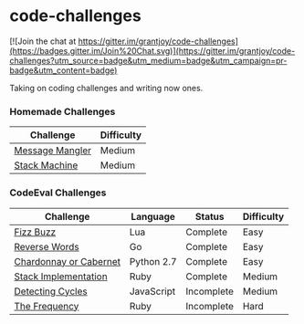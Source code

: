 # code-challenges

[![Join the chat at https://gitter.im/grantjoy/code-challenges](https://badges.gitter.im/Join%20Chat.svg)](https://gitter.im/grantjoy/code-challenges?utm_source=badge&utm_medium=badge&utm_campaign=pr-badge&utm_content=badge)

Taking on coding challenges and writing now ones.

### Homemade Challenges

Challenge | Difficulty
----------|-----------
[Message Mangler](https://github.com/grantjoy/code-challenges/tree/master/message_mangler) | Medium
[Stack Machine](https://github.com/grantjoy/code-challenges/tree/master/stack_machine) | Medium

### CodeEval Challenges

Challenge | Language | Status | Difficulty
----------|----------|--------|------------|
[Fizz Buzz](https://www.codeeval.com/open_challenges/1/) | Lua | Complete | Easy
[Reverse Words](https://www.codeeval.com/open_challenges/8/) | Go | Complete | Easy
[Chardonnay or Cabernet](https://www.codeeval.com/open_challenges/211/) | Python 2.7 | Complete | Easy
[Stack Implementation](https://www.codeeval.com/open_challenges/9/) | Ruby | Complete | Medium
[Detecting Cycles](https://www.codeeval.com/open_challenges/5/) | JavaScript | Incomplete | Medium
[The Frequency](https://www.codeeval.com/open_challenges/168/) | Ruby | Incomplete | Hard
